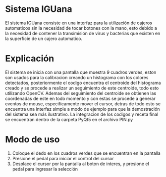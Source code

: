 # Sistema IGUana

  El sistema IGUana consiste en una interfaz para la utilización de cajeros automaticos sin la necesidad de tocar botones con la mano,
  esto debido a la necesidad de contener la transimisión de virus y bacterias que existen en la superficie de un cajero automatico.

# Explicación

  El sistema se inicia con una pantalla que muestra 9 cuadros verdes, eston son usados para la calibracion creando un histograma con los colores detectados,
  posteriormente el codigo encuentra el centroide del histograma creado y se procede a realizar un seguimiento de este centroide, todo esto utilizando OpenCV.
  Ademas del seguimiento del centroide se obtienen las coordenadas de este en todo momento y con estas se procede a generar eventos de mouse, especificamente 
  mover el cursor, detras de todo esto se encuentra una interfaz simple a modo de ejemplo para que la demostración del sistema sea más ilustrativo.
  La integracion de los codigos y receta final se encuentran dentro de la carpeta PyQt5 en el archivo PIN.py
  
# Modo de uso
  1) Coloque el dedo en los cuadros verdes que se encuentran en la pantalla
  2) Presione el pedal para iniciar el control del cursor
  3) Desplace el cursor por la pantalla al boton de interes, y presione el pedal para ingresar la selección
